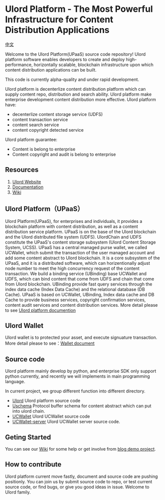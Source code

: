 # Ulord Platform - The Most Powerful Infrastructure for Content Distribution Applications
[中文](./README_zh.md)

Welcome to the Ulord Platform(UPaaS) source code repository! Ulord platform software enables developers to create and deploy high-performance, horizontally scalable, blockchain infrastructure upon which content distribution applications can be built.

This code is currently alpha-quality and under rapid development. 

Ulord platform is decenterlize content distribution platform which can supply content repo, distribution and search ability. Ulord platform make enterprise development content distribution more effective.
Ulord platform have:
- decenterlize content storage service (UDFS)
- content transaction service
- content search service
- content copyright detected service

Ulord platform guarantee:
- Content is belong to enterprise
- Content copyright and audit is belong to enterprise 


## Resources
1. [Ulord Website](http://ulord.one)
2. [Documentation](https://github.com/UlordChain/documentation)
3. [Wiki](https://github.com/UlordChain/Ulord-platform/wiki)


## Ulord Platform（UPaaS）
Ulord Platform(UPaaS), for enterprises and individuals, it provides a blockchain platform with content distribution, as well as a content distribution service platform. UPaaS is on the base of the Ulord blockchain and the Ulord distributed file system (UDFS). UlordChain and UDFS constitute the UPaaS's content storage subsystem (Ulord Content Storage System, UCSS). UPaaS has a central managed purse wallet, we called UCWallet, which submit the transaction of the user managed account and add some content abstract to Ulord blockchain. It is a core subsystem of the UPaaS, and it is a distributed software, which can horizentionally adjust node number to meet the high concurrency request of the content transaction. We build a binding service (UBinding) base UCWallet and UDFS, which can bind content that come from UDFS and chain that come from Ulord blockchain. UBinding provide fast query services through the index data cache (Index Data Cache) and the relational database (DB Cache). UPaaS is based on UCWallet, UBinding, Index data cache and DB Cache to provide business services, copyright confirmation services, content audit services and content distribution services.
More detail please to see [Ulord platform documention](doc/ulord_paas_en.md)

## Ulord Wallet
Ulord wallet is to protected your asset, and execute signuature transaction.
More detail please to see：[Wallet document](doc/ulord_wallet_en.md)

## Source code
Ulord platform mainly develop by python, and enterprise SDK only support python currently, and recently we will implements in main programming language.

In current project, we group different function into different directory.
- [Ulord](./ulord) Ulord platform source code
- [Uschema](./Uschema) Protocol buffer schema for content abstract which can put into ulord chain.
- [UCWallet](./UCwallet) Ulord UCWallet source code
- [UCWallet-server](./UCWallet-server) Ulord UCWallet server source code.

## Geting Started
You can see our [Wiki](https://github.com/UlordChain/Ulord-platform/wiki) for some help or get involve from [blog demo project](https://github.com/UlordChain/ulord-blog-demo).

## How to contribute
Ulord platform current move fastly, document and source code are pushing positionly. You can join us by submit source code to repo, or test current source code, or find bugs, or give you good ideas in issue. Welcome to Ulord family.

